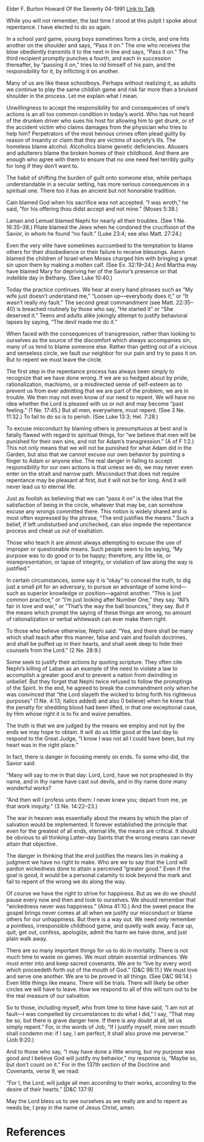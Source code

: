 Elder F. Burton Howard
Of the Seventy
04-1991
[Link to Talk](https://www.churchofjesuschrist.org/study/general-conference/1991/04/repentance?lang=eng)

While you will not remember, the last time I stood at this pulpit I spoke about repentance. I have elected to do so again.

In a school yard game, young boys sometimes form a circle, and one hits another on the shoulder and says, “Pass it on.” The one who receives the blow obediently transmits it to the next in line and says, “Pass it on.” The third recipient promptly punches a fourth, and each in succession thereafter, by “passing it on,” tries to rid himself of his pain, and the responsibility for it, by inflicting it on another.

Many of us are like these schoolboys. Perhaps without realizing it, as adults we continue to play the same childish game and risk far more than a bruised shoulder in the process. Let me explain what I mean.

Unwillingness to accept the responsibility for and consequences of one’s actions is an all too common condition in today’s world. Who has not heard of the drunken driver who sues his host for allowing him to get drunk, or of the accident victim who claims damages from the physician who tries to help him? Perpetrators of the most heinous crimes often plead guilty by reason of insanity or claim that they are victims of society’s ills. The homeless blame alcohol. Alcoholics blame genetic deficiencies. Abusers and adulterers blame the broken homes of their childhood. And there are enough who agree with them to ensure that no one need feel terribly guilty for long if they don’t want to.

The habit of shifting the burden of guilt onto someone else, while perhaps understandable in a secular setting, has more serious consequences in a spiritual one. There too it has an ancient but not honorable tradition.

Cain blamed God when his sacrifice was not accepted. “I was wroth,” he said, “for his offering thou didst accept and not mine.” (Moses 5:38.)

Laman and Lemuel blamed Nephi for nearly all their troubles. (See 1 Ne. 16:35–38.) Pilate blamed the Jews when he condoned the crucifixion of the Savior, in whom he found “no fault.” (Luke 23:4; see also Matt. 27:24.)

Even the very elite have sometimes succumbed to the temptation to blame others for their disobedience or their failure to receive blessings. Aaron blamed the children of Israel when Moses charged him with bringing a great sin upon them by making a molten calf. (See Ex. 32:19–24.) And Martha may have blamed Mary for depriving her of the Savior’s presence on that indelible day in Bethany. (See Luke 10:40.)



Today the practice continues. We hear at every hand phrases such as “My wife just doesn’t understand me,” “Loosen up—everybody does it,” or “It wasn’t really my fault.” The second great commandment (see Matt. 22:35–40) is breached routinely by those who say, “He started it” or “She deserved it.” Teens and adults alike jokingly attempt to justify behavioral lapses by saying, “The devil made me do it.”

When faced with the consequences of transgression, rather than looking to ourselves as the source of the discomfort which always accompanies sin, many of us tend to blame someone else. Rather than getting out of a vicious and senseless circle, we fault our neighbor for our pain and try to pass it on. But to repent we must leave the circle.

The first step in the repentance process has always been simply to recognize that we have done wrong. If we are so hedged about by pride, rationalization, machismo, or a misdirected sense of self-esteem as to prevent us from ever admitting that we are part of the problem, we are in trouble. We then may not even know of our need to repent. We will have no idea whether the Lord is pleased with us or not and may become “past feeling.” (1 Ne. 17:45.) But all men, everywhere, must repent. (See 3 Ne. 11:32.) To fail to do so is to perish. (See Luke 13:3; Hel. 7:28.)

To excuse misconduct by blaming others is presumptuous at best and is fatally flawed with regard to spiritual things, for “we believe that men will be punished for their own sins, and not for Adam’s transgression.” (A of F 1:2.) This not only means that we will not be punished for what Adam did in the Garden, but also that we cannot excuse our own behavior by pointing a finger to Adam or anyone else. The real danger in failing to accept responsibility for our own actions is that unless we do, we may never even enter on the strait and narrow path. Misconduct that does not require repentance may be pleasant at first, but it will not be for long. And it will never lead us to eternal life.

Just as foolish as believing that we can “pass it on” is the idea that the satisfaction of being in the circle, whatever that may be, can somehow excuse any wrongs committed there. This notion is widely shared and is most often expressed by the phrase, “The end justifies the means.” Such a belief, if left undisturbed and unchecked, can also impede the repentance process and cheat us out of exaltation.

Those who teach it are almost always attempting to excuse the use of improper or questionable means. Such people seem to be saying, “My purpose was to do good or to be happy; therefore, any little lie, or misrepresentation, or lapse of integrity, or violation of law along the way is justified.”

In certain circumstances, some say it is “okay” to conceal the truth, to dig just a small pit for an adversary, to pursue an advantage of some kind—such as superior knowledge or position—against another. “This is just common practice,” or “I’m just looking after Number One,” they say. “All’s fair in love and war,” or “That’s the way the ball bounces,” they say. But if the means which prompt the saying of these things are wrong, no amount of rationalization or verbal whitewash can ever make them right.

To those who believe otherwise, Nephi said: “Yea, and there shall be many which shall teach after this manner, false and vain and foolish doctrines, and shall be puffed up in their hearts, and shall seek deep to hide their counsels from the Lord.” (2 Ne. 28:9.)

Some seek to justify their actions by quoting scripture. They often cite Nephi’s killing of Laban as an example of the need to violate a law to accomplish a greater good and to prevent a nation from dwindling in unbelief. But they forget that Nephi twice refused to follow the promptings of the Spirit. In the end, he agreed to break the commandment only when he was convinced that “the Lord slayeth the wicked to bring forth his righteous purposes” (1 Ne. 4:13; italics added) and also (I believe) when he knew that the penalty for shedding blood had been lifted, in that one exceptional case, by Him whose right it is to fix and waive penalties.

The truth is that we are judged by the means we employ and not by the ends we may hope to obtain. It will do us little good at the last day to respond to the Great Judge, “I know I was not all I could have been, but my heart was in the right place.”

In fact, there is danger in focusing merely on ends. To some who did, the Savior said:

“Many will say to me in that day: Lord, Lord, have we not prophesied in thy name, and in thy name have cast out devils, and in thy name done many wonderful works?

“And then will I profess unto them: I never knew you; depart from me, ye that work iniquity.” (3 Ne. 14:22–23.)

The war in heaven was essentially about the means by which the plan of salvation would be implemented. It forever established the principle that even for the greatest of all ends, eternal life, the means are critical. It should be obvious to all thinking Latter-day Saints that the wrong means can never attain that objective.

The danger in thinking that the end justifies the means lies in making a judgment we have no right to make. Who are we to say that the Lord will pardon wickedness done to attain a perceived “greater good.” Even if the goal is good, it would be a personal calamity to look beyond the mark and fail to repent of the wrong we do along the way.

Of course we have the right to strive for happiness. But as we do we should pause every now and then and look to ourselves. We should remember that “wickedness never was happiness.” (Alma 41:10.) And the sweet peace the gospel brings never comes at all when we justify our misconduct or blame others for our unhappiness. But there is a way out. We need only remember a pointless, irresponsible childhood game, and quietly walk away. Face up, quit, get out, confess, apologize, admit the harm we have done, and just plain walk away.

There are so many important things for us to do in mortality. There is not much time to waste on games. We must obtain essential ordinances. We must enter into and keep sacred covenants. We are to “live by every word which proceedeth forth out of the mouth of God.” (D&C 98:11.) We must love and serve one another. We are to be proved in all things. (See D&C 98:14.) Even little things like means. There will be trials. There will likely be other circles we will have to leave. How we respond to all of this will turn out to be the real measure of our salvation.

So to those, including myself, who from time to time have said, “I am not at fault—I was compelled by circumstances to do what I did,” I say, “That may be so, but there is grave danger here. If there is any doubt at all, let us simply repent.” For, in the words of Job, “If I justify myself, mine own mouth shall condemn me: if I say, I am perfect, it shall also prove me perverse.” (Job 9:20.)

And to those who say, “I may have done a little wrong, but my purpose was good and I believe God will justify my behavior,” my response is, “Maybe so, but don’t count on it.” For in the 137th section of the Doctrine and Covenants, verse 9, we read:

“For I, the Lord, will judge all men according to their works, according to the desire of their hearts.” [D&C 137:9]

May the Lord bless us to see ourselves as we really are and to repent as needs be, I pray in the name of Jesus Christ, amen.

# References
